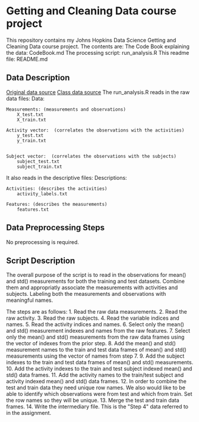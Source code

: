 # Getting and Cleaning Data course project
This repository contains my Johns Hopkins Data Science Getting and Cleaning Data course project.
The contents are:
    The Code Book explaining the data: CodeBook.md
    The processing script: run_analysis.R
    This readme file: README.md

## Data Description
[Original data source](http://archive.ics.uci.edu/ml/datasets/Human+Activity+Recognition+Using+Smartphones)
[Class data source](https://d396qusza40orc.cloudfront.net/getdata%2Fprojectfiles%2FUCI%20HAR%20Dataset.zip)
The run_analysis.R reads in the raw data files:
  Data:

    Measurements: (measurements and observations)
        X_test.txt
        X_train.txt

    Activity vector:  (correlates the observations with the activities)
        y_test.txt
        y_train.txt

          
    Subject vector:  (correlates the observations with the subjects)
        subject_test.txt
        subject_train.txt

It also reads in the descriptive files:
  Descriptions:
  
    Activities: (describes the activities)
        activity_labels.txt
  
    Features: (describes the measurements)
        features.txt
          
## Data Preprocessing Steps      
No preprocessing is required.
    
## Script Description
The overall purpose of the script is to read in the observations for mean() and std() measurements 
for both the training and test datasets. Combine them and appropriatly associate the measurements
with activities and subjects. Labeling both the measurements and observations with meaningful names.

The steps are as follows:
    1.  Read the raw data measurements.
    2.  Read the raw activity.
    3.  Read the raw subjects.
    4.  Read the variable indices and names.
    5.  Read the activity indices and names.
    6.  Select only the mean() and std() measurement indexes and names from the raw features.
    7.  Select only the mean() and std() measurements from the raw data frames using the vector of indexes
        from the prior step.
    8.  Add the mean() and std() measurement names to the train and test data frames of mean() and std()
        measurements using the vector of names from step 7.
    9.  Add the subject indexes to the train and test data frames of mean() and std() measurements.
    10. Add the activity indexes to the train and test subject indexed mean() and std() data frames.
    11. Add the activity names to the train/test subject and activity indexed mean() and std() data frames.
    12. In order to combine the test and train data they need unique row names. We also would like to be 
        able to identify which observations were from test and which from train. Set the row names so they 
        will be unique.
    13. Merge the test and train data frames.
    14. Write the intermediary file. This is the "Step 4" data referred to in the assignment.